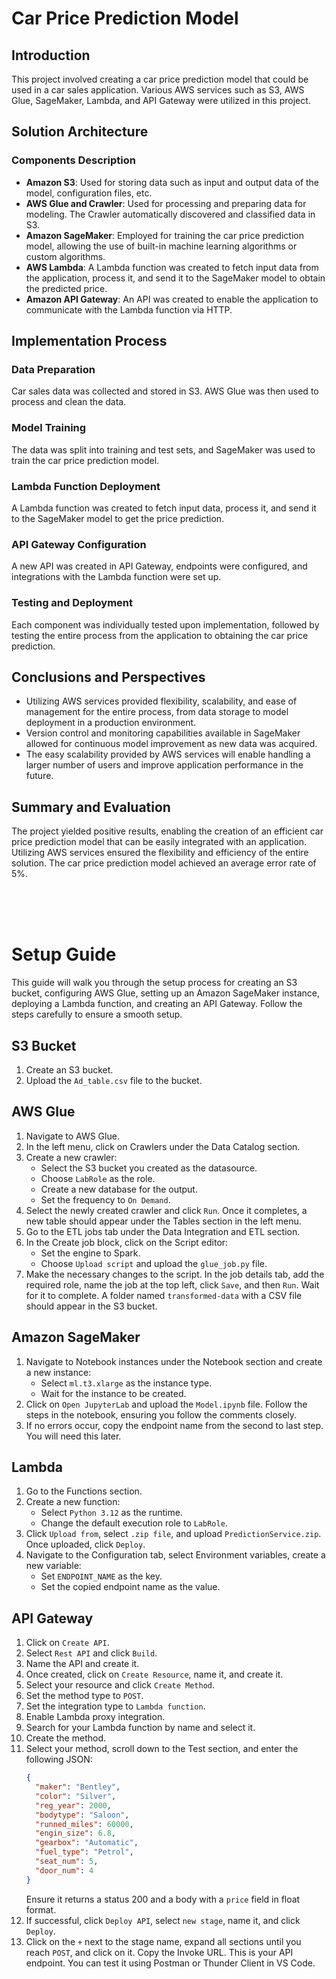 # Car Price Prediction Model

## Introduction

This project involved creating a car price prediction model that could be used in a car sales application. Various AWS services such as S3, AWS Glue, SageMaker, Lambda, and API Gateway were utilized in this project.

## Solution Architecture

### Components Description

- **Amazon S3**: Used for storing data such as input and output data of the model, configuration files, etc.
- **AWS Glue and Crawler**: Used for processing and preparing data for modeling. The Crawler automatically discovered and classified data in S3.
- **Amazon SageMaker**: Employed for training the car price prediction model, allowing the use of built-in machine learning algorithms or custom algorithms.
- **AWS Lambda**: A Lambda function was created to fetch input data from the application, process it, and send it to the SageMaker model to obtain the predicted price.
- **Amazon API Gateway**: An API was created to enable the application to communicate with the Lambda function via HTTP.

## Implementation Process

### Data Preparation

Car sales data was collected and stored in S3. AWS Glue was then used to process and clean the data.

### Model Training

The data was split into training and test sets, and SageMaker was used to train the car price prediction model.

### Lambda Function Deployment

A Lambda function was created to fetch input data, process it, and send it to the SageMaker model to get the price prediction.

### API Gateway Configuration

A new API was created in API Gateway, endpoints were configured, and integrations with the Lambda function were set up.

### Testing and Deployment

Each component was individually tested upon implementation, followed by testing the entire process from the application to obtaining the car price prediction.

## Conclusions and Perspectives

- Utilizing AWS services provided flexibility, scalability, and ease of management for the entire process, from data storage to model deployment in a production environment.
- Version control and monitoring capabilities available in SageMaker allowed for continuous model improvement as new data was acquired.
- The easy scalability provided by AWS services will enable handling a larger number of users and improve application performance in the future.

## Summary and Evaluation

The project yielded positive results, enabling the creation of an efficient car price prediction model that can be easily integrated with an application. Utilizing AWS services ensured the flexibility and efficiency of the entire solution. The car price prediction model achieved an average error rate of 5%.

<br><br><br>

# Setup Guide

This guide will walk you through the setup process for creating an S3 bucket, configuring AWS Glue, setting up an Amazon SageMaker instance, deploying a Lambda function, and creating an API Gateway. Follow the steps carefully to ensure a smooth setup.

## S3 Bucket

1. Create an S3 bucket.
2. Upload the `Ad_table.csv` file to the bucket.

## AWS Glue

1. Navigate to AWS Glue.
2. In the left menu, click on Crawlers under the Data Catalog section.
3. Create a new crawler:
   - Select the S3 bucket you created as the datasource.
   - Choose `LabRole` as the role.
   - Create a new database for the output.
   - Set the frequency to `On Demand`.
4. Select the newly created crawler and click `Run`. Once it completes, a new table should appear under the Tables section in the left menu.
5. Go to the ETL jobs tab under the Data Integration and ETL section.
6. In the Create job block, click on the Script editor:
   - Set the engine to Spark.
   - Choose `Upload script` and upload the `glue_job.py` file.
7. Make the necessary changes to the script. In the job details tab, add the required role, name the job at the top left, click `Save`, and then `Run`. Wait for it to complete. A folder named `transformed-data` with a CSV file should appear in the S3 bucket.

## Amazon SageMaker

1. Navigate to Notebook instances under the Notebook section and create a new instance:
   - Select `ml.t3.xlarge` as the instance type.
   - Wait for the instance to be created.
2. Click on `Open JupyterLab` and upload the `Model.ipynb` file. Follow the steps in the notebook, ensuring you follow the comments closely.
3. If no errors occur, copy the endpoint name from the second to last step. You will need this later.

## Lambda

1. Go to the Functions section.
2. Create a new function:
   - Select `Python 3.12` as the runtime.
   - Change the default execution role to `LabRole`.
3. Click `Upload from`, select `.zip file`, and upload `PredictionService.zip`. Once uploaded, click `Deploy`.
4. Navigate to the Configuration tab, select Environment variables, create a new variable:
   - Set `ENDPOINT_NAME` as the key.
   - Set the copied endpoint name as the value.

## API Gateway

1. Click on `Create API`.
2. Select `Rest API` and click `Build`.
3. Name the API and create it.
4. Once created, click on `Create Resource`, name it, and create it.
5. Select your resource and click `Create Method`.
6. Set the method type to `POST`.
7. Set the integration type to `Lambda function`.
8. Enable Lambda proxy integration.
9. Search for your Lambda function by name and select it.
10. Create the method.
11. Select your method, scroll down to the Test section, and enter the following JSON:
    ```json
    {
      "maker": "Bentley",
      "color": "Silver",
      "reg_year": 2000,
      "bodytype": "Saloon",
      "runned_miles": 60000,
      "engin_size": 6.8,
      "gearbox": "Automatic",
      "fuel_type": "Petrol",
      "seat_num": 5,
      "door_num": 4
    }
    ```
    Ensure it returns a status 200 and a body with a `price` field in float format.
12. If successful, click `Deploy API`, select `new stage`, name it, and click `Deploy`.
13. Click on the `+` next to the stage name, expand all sections until you reach `POST`, and click on it. Copy the Invoke URL. This is your API endpoint. You can test it using Postman or Thunder Client in VS Code.
